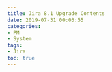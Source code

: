 ```yaml
---
title: Jira 8.1 Upgrade Contents
date: 2019-07-31 00:03:55
categories:
- PM
- System
tags:
- Jira
toc: true
---
```

